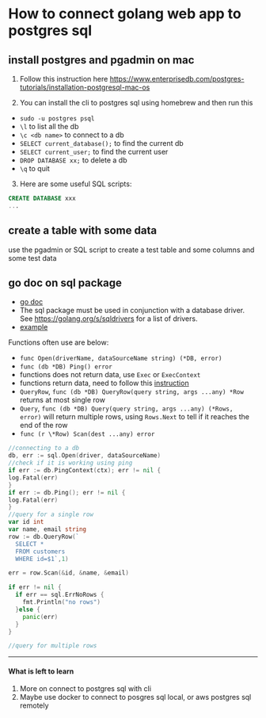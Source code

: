 # How to connect golang web app to postgres sql

## install postgres and pgadmin on mac
1. Follow this instruction here
https://www.enterprisedb.com/postgres-tutorials/installation-postgresql-mac-os

2. You can install the cli to postgres sql using homebrew and then run this
- `sudo -u postgres psql`
- `\l` to list all the db
- `\c <db name>` to connect to a db
- `SELECT current_database();` to find the current db
- `SELECT current_user;` to find the current user
- `DROP DATABASE xx;` to delete a db
- `\q` to quit

3. Here are some useful SQL scripts:

```sql
CREATE DATABASE xxx
...
```

## create a table with some data
use the pgadmin or SQL script to create a test table and some columns and some test data

## go doc on sql package
- [go doc](https://pkg.go.dev/database/sql)
- The sql package must be used in conjunction with a database driver. See https://golang.org/s/sqldrivers for a list of drivers.
- [example](https://github.com/golang/go/wiki/SQLInterface)

Functions often use are below:
- `func Open(driverName, dataSourceName string) (*DB, error)`
- `func (db *DB) Ping() error`
- functions does not return data, use `Exec` or `ExecContext`
- functions return data, need to follow this [instruction](https://go.dev/doc/database/querying)
- `QueryRow`, `func (db *DB) QueryRow(query string, args ...any) *Row` returns at most single row
- `Query`, `func (db *DB) Query(query string, args ...any) (*Rows, error)` will return multiple rows, using `Rows.Next` to tell if it reaches the end of the row
- `func (r \*Row) Scan(dest ...any) error`


```go
//connecting to a db
db, err := sql.Open(driver, dataSourceName)
//check if it is working using ping
if err := db.PingContext(ctx); err != nil {
log.Fatal(err)
}
if err := db.Ping(); err != nil {
log.Fatal(err)
}
//query for a single row
var id int
var name, email string
row := db.QueryRow(`
  SELECT * 
  FROM customers
  WHERE id=$1`,1)

err = row.Scan(&id, &name, &email)

if err != nil {
  if err == sql.ErrNoRows {
    fmt.Println("no rows")
  }else {
    panic(err)
  }
}

//query for multiple rows
```

---
#### What is left to learn
1. More on connect to postgres sql with cli
2. Maybe use docker to connect to posgres sql local, or aws postgres sql remotely